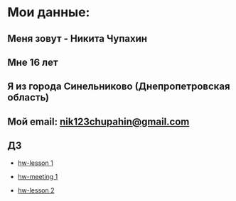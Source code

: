 # Мои данные:

## Меня зовут - Никита Чупахин

## Мне 16 лет

## Я из города Синельниково (Днепропетровская область)

## Мой email: nik123chupahin@gmail.com

## ДЗ

- [hw-lesson 1](hw-lesson1/index.html)

* [hw-meeting 1](hw-meeting1/forms.html)

* [hw-lesson 2](https://codepen.io/nikitachupahin/pen/eYBrPOg)
